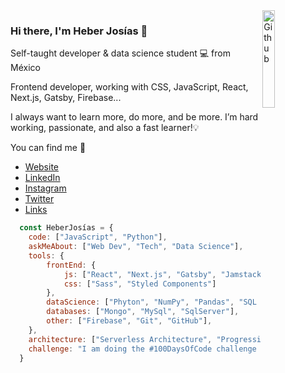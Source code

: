 <img width="20%" align="right" alt="Github" src="https://heberjosias.com/img/space.svg" />

### Hi there, I'm Heber Josías 👋
Self-taught developer & data science student 💻  from México

Frontend developer, working with CSS, JavaScript, React, Next.js, Gatsby, Firebase...

I always want to learn more, do more, and be more. I’m hard working, passionate, and also a fast learner!💡

You can find me 🔭
- [Website](https://heberjosias.com/)
- [LinkedIn](https://www.linkedin.com/in/heberjosias/)
- [Instagram](https://www.instagram.com/josiasheber/)
- [Twitter](https://twitter.com/josiasheber/)
- [Links](https://beacons.ai/heberjosias/)


```js
  const HeberJosías = {
    code: ["JavaScript", "Python"],
    askMeAbout: ["Web Dev", "Tech", "Data Science"],
    tools: {
        frontEnd: {
            js: ["React", "Next.js", "Gatsby", "Jamstack"],
            css: ["Sass", "Styled Components"]
        },
        dataScience: ["Phyton", "NumPy", "Pandas", "SQL / NoSQL", "Data visualization", "Storytelling"],
        databases: ["Mongo", "MySql", "SqlServer"],
        other: ["Firebase", "Git", "GitHub"],
    },
    architecture: ["Serverless Architecture", "Progressive Web applications", "Single Page Applications"],    
    challenge: "I am doing the #100DaysOfCode challenge focused on Python"
  }
```


